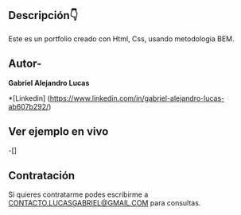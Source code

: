 ## Descripción👇
Este es un portfolio creado con Html, Css, usando metodologia BEM.

 ## Autor- 
 **Gabriel Alejandro Lucas**

 *[Linkedin] (https://www.linkedin.com/in/gabriel-alejandro-lucas-ab607b292/)

 ## Ver ejemplo en vivo
 -[]

 ## Contratación
 Si quieres contratarme podes escribirme a CONTACTO.LUCASGABRIEL@GMAIL.COM para consultas.
